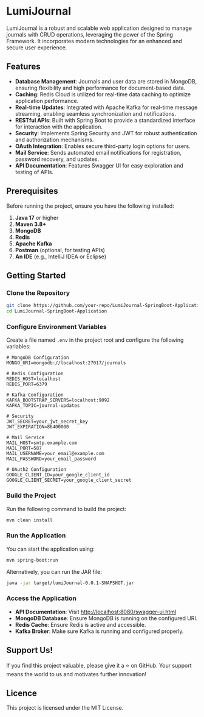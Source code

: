 # LumiJournal

LumiJournal is a robust and scalable web application designed to manage journals with CRUD operations, leveraging the power of the Spring Framework. It incorporates modern technologies for an enhanced and secure user experience.

## Features

- **Database Management**: Journals and user data are stored in MongoDB, ensuring flexibility and high performance for document-based data.
- **Caching**: Redis Cloud is utilized for real-time data caching to optimize application performance.
- **Real-time Updates**: Integrated with Apache Kafka for real-time message streaming, enabling seamless synchronization and notifications.
- **RESTful APIs**: Built with Spring Boot to provide a standardized interface for interaction with the application.
- **Security**: Implements Spring Security and JWT for robust authentication and authorization mechanisms.
- **OAuth Integration**: Enables secure third-party login options for users.
- **Mail Service**: Sends automated email notifications for registration, password recovery, and updates.
- **API Documentation**: Features Swagger UI for easy exploration and testing of APIs.

## Prerequisites

Before running the project, ensure you have the following installed:

1. **Java 17** or higher
2. **Maven 3.8+**
3. **MongoDB**
4. **Redis**
5. **Apache Kafka**
6. **Postman** (optional, for testing APIs)
7. **An IDE** (e.g., IntelliJ IDEA or Eclipse)

## Getting Started

### Clone the Repository
```bash
git clone https://github.com/your-repo/LumiJournal-SpringBoot-Application.git
cd LumiJournal-SpringBoot-Application
```

### Configure Environment Variables

Create a file named `.env` in the project root and configure the following variables:

```properties
# MongoDB Configuration
MONGO_URI=mongodb://localhost:27017/journals

# Redis Configuration
REDIS_HOST=localhost
REDIS_PORT=6379

# Kafka Configuration
KAFKA_BOOTSTRAP_SERVERS=localhost:9092
KAFKA_TOPIC=journal-updates

# Security
JWT_SECRET=your_jwt_secret_key
JWT_EXPIRATION=86400000

# Mail Service
MAIL_HOST=smtp.example.com
MAIL_PORT=587
MAIL_USERNAME=your_email@example.com
MAIL_PASSWORD=your_email_password

# OAuth2 Configuration
GOOGLE_CLIENT_ID=your_google_client_id
GOOGLE_CLIENT_SECRET=your_google_client_secret
```

### Build the Project

Run the following command to build the project:
```bash
mvn clean install
```

### Run the Application

You can start the application using:
```bash
mvn spring-boot:run
```

Alternatively, you can run the JAR file:
```bash
java -jar target/lumiJournal-0.0.1-SNAPSHOT.jar
```

### Access the Application

- **API Documentation**: Visit [http://localhost:8080/swagger-ui.html](http://localhost:8080/swagger-ui.html)
- **MongoDB Database**: Ensure MongoDB is running on the configured URI.
- **Redis Cache**: Ensure Redis is active and accessible.
- **Kafka Broker**: Make sure Kafka is running and configured properly.

## Support Us!
If you find this project valuable, please give it a ⭐ on GitHub. Your support means the world to us and motivates further innovation!

## Licence
This project is licensed under the MIT License.
